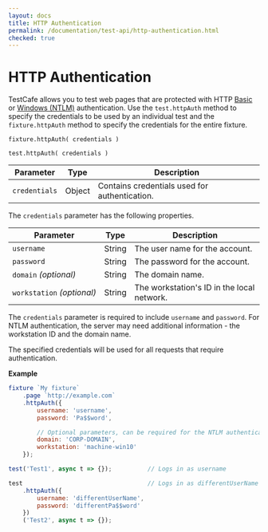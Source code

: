 ```yaml
---
layout: docs
title: HTTP Authentication
permalink: /documentation/test-api/http-authentication.html
checked: true
---
```

# HTTP Authentication

TestCafe allows you to test web pages that are protected with HTTP [Basic](https://en.wikipedia.org/wiki/Basic_access_authentication)
or [Windows (NTLM)](https://en.wikipedia.org/wiki/Integrated_Windows_Authentication) authentication.
Use the `test.httpAuth` method to specify the credentials to be used by an individual test
and the `fixture.httpAuth` method to specify the credentials for the entire fixture.

```text
fixture.httpAuth( credentials )
```

```text
test.httpAuth( credentials )
```

Parameter     | Type   | Description
------------- | ------ | ------------------------------------------------
`credentials` | Object | Contains credentials used for authentication.

The `credentials` parameter has the following properties.

Parameter                       | Type   | Description
------------------------------- | ------ | --------------------------------------------------------------------
`username`                      | String | The user name for the account.
`password`                      | String | The password for the account.
`domain`&#160;*(optional)*      | String | The domain name.
`workstation`&#160;*(optional)* | String | The workstation's ID in the local network.

The `credentials` parameter is required to include `username` and `password`.
For NTLM authentication, the server may need additional information - the workstation ID and the domain name.

The specified credentials will be used for all requests that require authentication.

**Example**

```js
fixture `My fixture`
    .page `http://example.com`
    .httpAuth({
        username: 'username',
        password: 'Pa$$word',

        // Optional parameters, can be required for the NTLM authentication.
        domain: 'CORP-DOMAIN',
        workstation: 'machine-win10'
    });

test('Test1', async t => {});          // Logs in as username

test                                   // Logs in as differentUserName
    .httpAuth({
        username: 'differentUserName',
        password: 'differentPa$$word'
    })
    ('Test2', async t => {});
```